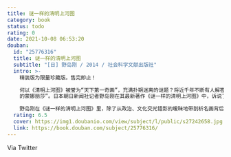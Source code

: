 ```yaml
---
title: 谜一样的清明上河图
category: book
status: todo
rating: 0
date: 2021-10-08 06:53:20
douban:
  id: "25776316"
  title: 谜一样的清明上河图
  subtitle: "[日] 野岛刚 / 2014 / 社会科学文献出版社"
  intro: >-
    精装版为限量珍藏版。售完即止！

    何以《清明上河图》被誉为“天下第一奇画”，充满扑朔迷离的谜题？将近千年不断有人解答它的身世之谜。一张千古名画可以挖掘出怎样的流转身世？而画作本身又如何不断诱引世人的好奇心？《清明上河图》问世以来，历经改朝换代，却神奇地躲过烽火人祸，辗转成为北京故宫至宝，甚至被称为“中国
    的蒙娜丽莎”。日本朝日新闻社记者野岛刚在其最新著作《谜一样的清明上河图》中，诉说了鲜为人知的名画流转故事。

    野岛刚在《谜一样的清明上河图》里，除了从政治、文化交光错影的暧昧地带剖析名画背后的权力故事，也深刻地进入到画作的深层细节，包含已成历史谜团的张择端身世之谜、《清明上河图》创作年代之谜、画作描绘时节之谜，在错综复杂的线团中，野岛刚根据各种文献资料、实地采访，抽绎出最清晰的理解线索，带领读者领略《清明上河图》的玄妙之处。
  rating: 6.5
  cover: https://img1.doubanio.com/view/subject/l/public/s27242658.jpg
  link: https://book.douban.com/subject/25776316/
---
```


Via Twitter 